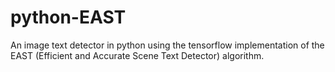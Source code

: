 # python-EAST
An image text detector in python using the tensorflow implementation of the EAST (Efficient and Accurate Scene Text Detector) algorithm.
